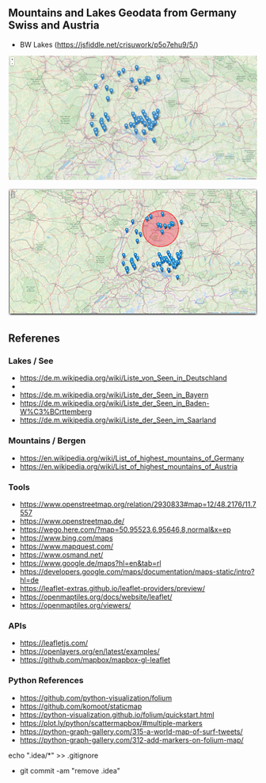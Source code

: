 ## Mountains and Lakes Geodata from Germany Swiss and Austria

+ BW Lakes (https://jsfiddle.net/crisuwork/p5o7ehu9/5/)

[![Editor Screen](https://raw.githubusercontent.com/maranemil/bergen_see_geodata/master/screens/bw_lakes.png)](#features)

[![Editor Screen](https://raw.githubusercontent.com/maranemil/bergen_see_geodata/master/screens/bw_lakes_radius.png)](#features)



## Referenes

### Lakes / See 

* https://de.m.wikipedia.org/wiki/Liste_von_Seen_in_Deutschland
*
* https://de.m.wikipedia.org/wiki/Liste_der_Seen_in_Bayern
* https://de.m.wikipedia.org/wiki/Liste_der_Seen_in_Baden-W%C3%BCrttemberg
* https://de.m.wikipedia.org/wiki/Liste_der_Seen_im_Saarland


### Mountains / Bergen

* https://en.wikipedia.org/wiki/List_of_highest_mountains_of_Germany
* https://en.wikipedia.org/wiki/List_of_highest_mountains_of_Austria

### Tools

* https://www.openstreetmap.org/relation/2930833#map=12/48.2176/11.7557
* https://www.openstreetmap.de/
* https://wego.here.com/?map=50.95523,6.95646,8,normal&x=ep
* https://www.bing.com/maps
* https://www.mapquest.com/
* https://www.osmand.net/
* https://www.google.de/maps?hl=en&tab=rl
* https://developers.google.com/maps/documentation/maps-static/intro?hl=de
* https://leaflet-extras.github.io/leaflet-providers/preview/
* https://openmaptiles.org/docs/website/leaflet/
* https://openmaptiles.org/viewers/

### APIs

* https://leafletjs.com/
* https://openlayers.org/en/latest/examples/
* https://github.com/mapbox/mapbox-gl-leaflet

### Python References

* https://github.com/python-visualization/folium
* https://github.com/komoot/staticmap
* https://python-visualization.github.io/folium/quickstart.html
* https://plot.ly/python/scattermapbox/#multiple-markers
* https://python-graph-gallery.com/315-a-world-map-of-surf-tweets/
* https://python-graph-gallery.com/312-add-markers-on-folium-map/


echo ".idea/*" >> .gitignore
* git commit -am "remove .idea"